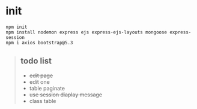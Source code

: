# init
```
npm init
npm install nodemon express ejs express-ejs-layouts mongoose express-session
npm i axios bootstrap@5.3
```

> ## todo list
> - ~~edit page~~
> - edit one
> - table paginate
> - ~~use session diaplay message~~
> - class table

#